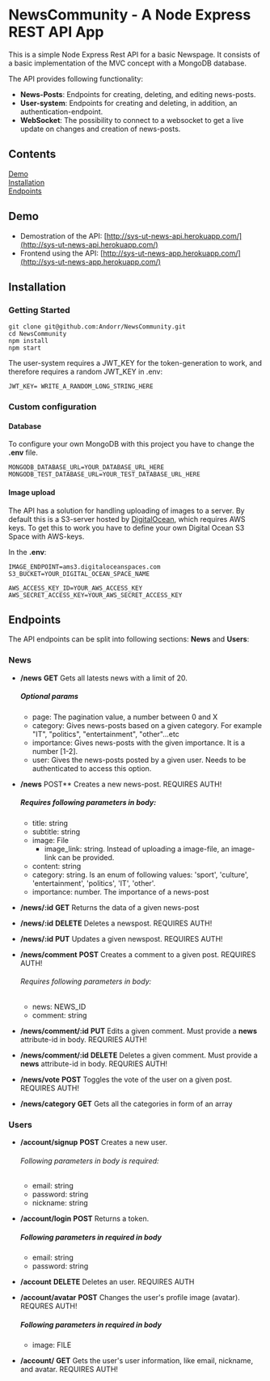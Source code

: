 # NewsCommunity - A Node Express REST API App
This is a simple Node Express Rest API for a basic Newspage. It consists of 
a basic implementation of the MVC concept with a MongoDB database.

The API provides following functionality:
* __News-Posts__: Endpoints for creating, deleting, and editing news-posts.
* __User-system__: Endpoints for creating and deleting, in addition, an authentication-endpoint.
* __WebSocket__: The possibility to connect to a websocket to get a live update on changes and creation of news-posts.


## Contents
[Demo](#demo)  
[Installation](#installation)  
[Endpoints](#Endpoints)

## Demo
* Demostration of the API: [http://sys-ut-news-api.herokuapp.com/](http://sys-ut-news-api.herokuapp.com/)
* Frontend using the API: [http://sys-ut-news-app.herokuapp.com/](http://sys-ut-news-app.herokuapp.com/)

## Installation

### Getting Started

```
git clone git@github.com:Andorr/NewsCommunity.git
cd NewsCommunity
npm install
npm start
```

The user-system requires a JWT_KEY for the token-generation to work, and therefore requires a random JWT_KEY in .env:

```
JWT_KEY= WRITE_A_RANDOM_LONG_STRING_HERE
```

### Custom configuration

#### Database
To configure your own MongoDB with this project you have to change the __.env__ file.

```
MONGODB_DATABASE_URL=YOUR_DATABASE_URL_HERE
MONGODB_TEST_DATABASE_URL=YOUR_TEST_DATABASE_URL_HERE
```

#### Image upload
The API has a solution for handling uploading of images to a server. By default this is a
S3-server hosted by [DigitalOcean](https://www.digitalocean.com/), which requires AWS keys.
To get this to work you have to define your own Digital Ocean S3 Space with AWS-keys.

In the __.env__:

```
IMAGE_ENDPOINT=ams3.digitaloceanspaces.com
S3_BUCKET=YOUR_DIGITAL_OCEAN_SPACE_NAME

AWS_ACCESS_KEY_ID=YOUR_AWS_ACCESS_KEY
AWS_SECRET_ACCESS_KEY=YOUR_AWS_SECRET_ACCESS_KEY
```



## Endpoints

The API endpoints can be split into following sections: __News__ and __Users__:


### News
* __/news__ **GET**
Gets all latests news with a limit of 20.
  ##### Optional params
  * page: The pagination value, a number between 0 and X
  * category: Gives news-posts based on a given category. For example "IT", "politics", "entertainment", "other"...etc
  * importance: Gives news-posts with the given importance. It is a number [1-2].
  * user: Gives the news-posts posted by a given user. Needs to be authenticated to access this option.

* __/news__ POST**
Creates a new news-post. REQUIRES AUTH!
  ##### Requires following parameters in body:
  * title: string
  * subtitle: string
  * image: File
    * image_link: string. Instead of uploading a image-file, an image-link can be provided.
  * content: string
  * category: string. Is an enum of following values: 'sport', 'culture', 'entertainment', 'politics', 'IT', 'other'.
  * importance: number. The importance of a news-post


* __/news/:id__ **GET**
Returns the data of a given news-post


* __/news/:id__ **DELETE** 
Deletes a newspost. REQUIRES AUTH!


* __/news/:id__ **PUT**
Updates a given newspost. REQUIRES AUTH!


* __/news/comment__ **POST**
Creates a comment to a given post. REQUIRES AUTH!
  ###### Requires following parameters in body:
  * news: NEWS_ID
  * comment: string


* __/news/comment/:id__ **PUT**
Edits a given comment. Must provide a __news__ attribute-id in body. REQURIES AUTH!


* __/news/comment/:id__ **DELETE**
Deletes a given comment. Must provide a __news__ attribute-id in body. REQURIES AUTH!


* __/news/vote__  **POST**
Toggles the vote of the user on a given post. REQUIRES AUTH!


* __/news/category__ **GET**
Gets all the categories in form of an array


### Users

* __/account/signup__ **POST**
Creates a new user.
  ###### Following parameters in body is required:
  * email: string
  * password: string
  * nickname: string
  
* __/account/login__ **POST**
Returns a token.
  ##### Following parameters in required in body
  * email: string
  * password: string
  
* __/account__ **DELETE**
Deletes an user. REQUIRES AUTH

* __/account/avatar__  **POST**
Changes the user's profile image (avatar). REQURES AUTH!
  ##### Following parameters in required in body
  * image: FILE

* __/account/__ **GET**
Gets the user's user information, like email, nickname, and avatar. REQUIRES AUTH!
